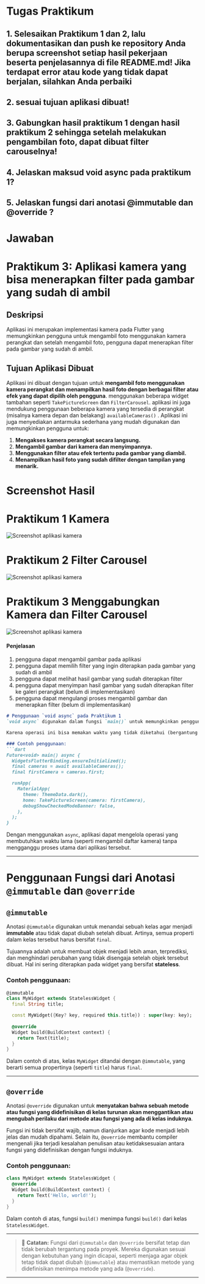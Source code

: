 # Tugas Praktikum

## 1. Selesaikan Praktikum 1 dan 2, lalu dokumentasikan dan push ke repository Anda berupa screenshot setiap hasil pekerjaan beserta penjelasannya di file README.md! Jika terdapat error atau kode yang tidak dapat berjalan, silahkan Anda perbaiki 
## 2. sesuai tujuan aplikasi dibuat!
## 3. Gabungkan hasil praktikum 1 dengan hasil praktikum 2 sehingga setelah melakukan pengambilan foto, dapat dibuat filter carouselnya!
## 4. Jelaskan maksud void async pada praktikum 1?
## 5. Jelaskan fungsi dari anotasi @immutable dan @override ?

# Jawaban

# Praktikum 3: Aplikasi kamera yang bisa menerapkan filter pada gambar yang sudah di ambil

## Deskripsi
Aplikasi ini merupakan implementasi kamera pada Flutter yang memungkinkan pengguna untuk mengambil foto menggunakan kamera perangkat dan setelah mengambil foto, pengguna dapat menerapkan filter pada gambar yang sudah di ambil.

## Tujuan Aplikasi Dibuat
Aplikasi ini dibuat dengan tujuan untuk **mengambil foto menggunakan kamera perangkat dan menampilkan hasil foto dengan berbagai filter atau efek yang dapat dipilih oleh pengguna**. menggunakan beberapa widget tambahan seperti `TakePictureScreen` dan `FilterCarousel`. aplikasi ini juga mendukung penggunaan beberapa kamera yang tersedia di perangkat (misalnya kamera depan dan belakang) `availableCameras()` . Aplikasi ini juga menyediakan antarmuka sederhana yang mudah digunakan dan memungkinkan pengguna untuk:

1. **Mengakses kamera perangkat secara langsung.**
2. **Mengambil gambar dari kamera dan menyimpannya.**
3. **Menggunakan filter atau efek tertentu pada gambar yang diambil.**
4. **Menampilkan hasil foto yang sudah difilter dengan tampilan yang menarik.**

# Screenshot Hasil
# Praktikum 1 Kamera
![Screenshot aplikasi kamera](assets/kamera.gif)

# Praktikum 2 Filter Carousel
![Screenshot aplikasi kamera](assets/photo-filter-carousel.gif)

# Praktikum 3 Menggabungkan Kamera dan Filter Carousel
![Screenshot aplikasi kamera](assets/kamera-dan-photo-filter-carousel.gif)

#### Penjelasan
1. pengguna dapat mengambil gambar pada aplikasi
2. pengguna dapat memilih filter yang ingin diterapkan pada gambar yang sudah di ambil
3. pengguna dapat melihat hasil gambar yang sudah diterapkan filter
4. pengguna dapat menyimpan hasil gambar yang sudah diterapkan filter ke galeri perangkat (belum di implementasikan)
5. pengguna dapat mengulangi proses mengambil gambar dan menerapkan filter (belum di implementasikan)

```markdown
# Penggunaan `void async` pada Praktikum 1
`void async` digunakan dalam fungsi `main()` untuk memungkinkan penggunaan operasi asynchronous di dalamnya. Pada praktikum 1, operasi asynchronous digunakan untuk mendapatkan daftar kamera yang tersedia dengan memanggil fungsi `availableCameras()` yang membutuhkan waktu untuk menyelesaikan prosesnya.  

Karena operasi ini bisa memakan waktu yang tidak diketahui (bergantung pada perangkat), maka perlu ditandai dengan kata kunci `async` agar aplikasi tidak berhenti sementara menunggu hasilnya. Kata kunci `await` digunakan untuk menunggu hasil dari operasi asynchronous tersebut sebelum melanjutkan ke proses berikutnya.  

### Contoh penggunaan:  
```dart
Future<void> main() async {
  WidgetsFlutterBinding.ensureInitialized();
  final cameras = await availableCameras();
  final firstCamera = cameras.first;

  runApp(
    MaterialApp(
      theme: ThemeData.dark(),
      home: TakePictureScreen(camera: firstCamera),
      debugShowCheckedModeBanner: false,
    ),
  );
}
```
Dengan menggunakan `async`, aplikasi dapat mengelola operasi yang membutuhkan waktu lama (seperti mengambil daftar kamera) tanpa mengganggu proses utama dari aplikasi tersebut.  

---

# Penggunaan Fungsi dari Anotasi `@immutable` dan `@override`

## `@immutable`
Anotasi `@immutable` digunakan untuk menandai sebuah kelas agar menjadi **immutable** atau tidak dapat diubah setelah dibuat. Artinya, semua properti dalam kelas tersebut harus bersifat `final`.  

Tujuannya adalah untuk membuat objek menjadi lebih aman, terprediksi, dan menghindari perubahan yang tidak disengaja setelah objek tersebut dibuat. Hal ini sering diterapkan pada widget yang bersifat **stateless**.  

### Contoh penggunaan:  
```dart
@immutable
class MyWidget extends StatelessWidget {
  final String title;

  const MyWidget({Key? key, required this.title}) : super(key: key);
  
  @override
  Widget build(BuildContext context) {
    return Text(title);
  }
}
```
Dalam contoh di atas, kelas `MyWidget` ditandai dengan `@immutable`, yang berarti semua propertinya (seperti `title`) harus `final`.  

---

## `@override`
Anotasi `@override` digunakan untuk **menyatakan bahwa sebuah metode atau fungsi yang didefinisikan di kelas turunan akan menggantikan atau mengubah perilaku dari metode atau fungsi yang ada di kelas induknya**.  

Fungsi ini tidak bersifat wajib, namun dianjurkan agar kode menjadi lebih jelas dan mudah dipahami. Selain itu, `@override` membantu compiler mengenali jika terjadi kesalahan penulisan atau ketidaksesuaian antara fungsi yang didefinisikan dengan fungsi induknya.  

### Contoh penggunaan:  
```dart
class MyWidget extends StatelessWidget {
  @override
  Widget build(BuildContext context) {
    return Text('Hello, world!');
  }
}
```
Dalam contoh di atas, fungsi `build()` menimpa fungsi `build()` dari kelas `StatelessWidget`.  

---

> 🔑 **Catatan:** Fungsi dari `@immutable` dan `@override` bersifat tetap dan tidak berubah tergantung pada proyek. Mereka digunakan sesuai dengan kebutuhan yang ingin dicapai, seperti menjaga agar objek tetap tidak dapat diubah (`@immutable`) atau memastikan metode yang didefinisikan menimpa metode yang ada (`@override`).  

---
